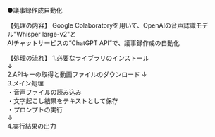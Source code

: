 ●議事録作成自動化

【処理の内容】
Google Colaboratoryを用いて、OpenAIの音声認識モデル"Whisper large-v2"と  
AIチャットサービスの“ChatGPT API”で、議事録作成の自動化

【処理の流れ】
1.必要なライブラリのインストール  
↓  
2.APIキーの取得と動画ファイルのダウンロード
↓  
3.メイン処理  
・音声ファイルの読み込み  
・文字起こし結果をテキストとして保存  
・プロンプトの実行  
↓  
4.実行結果の出力
